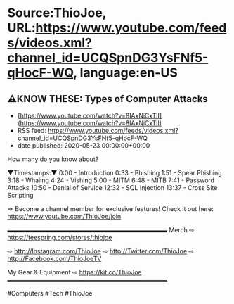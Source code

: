 # Source:ThioJoe, URL:https://www.youtube.com/feeds/videos.xml?channel_id=UCQSpnDG3YsFNf5-qHocF-WQ, language:en-US

## ⚠️KNOW THESE: Types of Computer Attacks
 - [https://www.youtube.com/watch?v=8IAxNiCxTlI](https://www.youtube.com/watch?v=8IAxNiCxTlI)
 - RSS feed: https://www.youtube.com/feeds/videos.xml?channel_id=UCQSpnDG3YsFNf5-qHocF-WQ
 - date published: 2020-05-23 00:00:00+00:00

How many do you know about?

▼Timestamps:▼
0:00 - Introduction
0:33 - Phishing
1:51 - Spear Phishing
3:18 - Whaling
4:24 - Vishing
5:00 - MITM
6:48 - MITB
7:41 - Password Attacks
10:50 - Denial of Service
12:32 - SQL Injection
13:37 - Cross Site Scripting

⇒ Become a channel member for exclusive features! Check it out here: https://www.youtube.com/ThioJoe/join

▬▬▬▬▬▬▬▬▬▬▬▬▬▬▬▬▬▬▬▬▬▬▬▬▬▬
Merch ⇨ https://teespring.com/stores/thiojoe

⇨ http://Instagram.com/ThioJoe
⇨ http://Twitter.com/ThioJoe
⇨ http://Facebook.com/ThioJoeTV

My Gear & Equipment ⇨ https://kit.co/ThioJoe
▬▬▬▬▬▬▬▬▬▬▬▬▬▬▬▬▬▬▬▬▬▬▬▬▬▬

#Computers #Tech #ThioJoe

